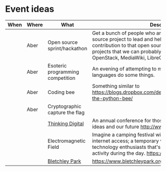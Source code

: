 Event ideas
===========

|When                |Where    |What     | Description  |
|-------------------:|-------- |---------| -------------|
|                    |Aber     |Open source sprint/hackathon|Get a bunch of people who are somewhat involved in an open source project to lead and help new people make some contribution to that open source project. Examples of projects that we can probably get people to help out: OpenStack, MediaWiki, LibreOffice.|
||Aber|Esoteric programming competition|An evening of attempting to make esoteric programming languages do some things.|
||Aber|Coding bee| Something similar to https://blogs.dropbox.com/developers/2013/07/introducing-the-python-bee/ |
||Aber| Cryptographic capture the flag| |
|||[Thinking Digital](http://www.tdcncl.com/)| An annual conference for those curious about technology, ideas and our future http://www.tdcncl.com/ |
|| |Electromagnetic Field|Imagine a camping festival with a power grid and high-speed internet access; a temporary village of geeks, crafters, and technology enthusiasts that's lit up by night, and buzzing with activity during the day. https://www.emfcamp.org/ |
|||[Bletchley Park](https://www.bletchleypark.org.uk)|https://www.bletchleypark.org.uk/ ||
